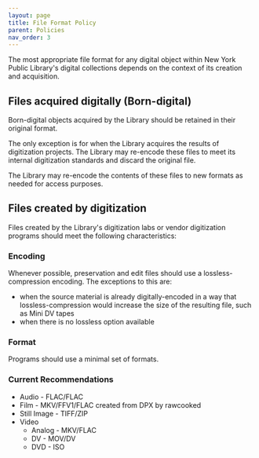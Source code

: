 ```yaml
---
layout: page
title: File Format Policy
parent: Policies
nav_order: 3
---
```


The most appropriate file format for any digital object within New York Public Library's digital collections depends on the context of its creation and acquisition.

## Files acquired digitally (Born-digital)

Born-digital objects acquired by the Library should be retained in their original format.

The only exception is for when the Library acquires the results of digitization projects.
The Library may re-encode these files to meet its internal digitization standards and discard the original file.

The Library may re-encode the contents of these files to new formats as needed for access purposes.

## Files created by digitization

Files created by the Library's digitization labs or vendor digitization programs should meet the following characteristics:

### Encoding

Whenever possible, preservation and edit files should use a lossless-compression encoding.
The exceptions to this are:

* when the source material is already digitally-encoded in a way that lossless-compression would increase the size of the resulting file, such as Mini DV tapes
* when there is no lossless option available

### Format

Programs should use a minimal set of formats.

### Current Recommendations

* Audio - FLAC/FLAC
* Film - MKV/FFV1/FLAC created from DPX by rawcooked
* Still Image - TIFF/ZIP
* Video
  * Analog - MKV/FLAC
  * DV - MOV/DV
  * DVD - ISO

